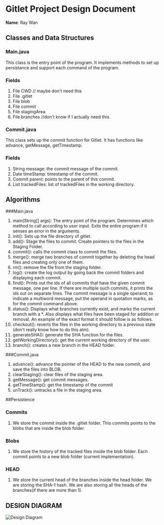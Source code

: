 # Gitlet Project Design Document

**Name**: Ray Wan

## Classes and Data Structures

### Main.java
This class is the entry point of the program. It implements methods to set up persistance and support each command of the program.

### Fields
1. File CWD // maybe don't need this
2. File .gitlet
3. File blob
4. File commit
5. File stagingArea
6. File branches //don't know if I actually need this.

### Commit.java
This class sets up the commit function for Gitlet. It has functions like advance, getMessage, getTimestamp.

### Fields
1. String message: the commit message of the commit.
2. Date timeStamp: timestamp of the commit.
3. Commit parent: points to the parent of this commit.
4. List trackedFiles: list of trackedFiles in the working directory.

## Algorithms

###Main.java
1. main(String[] args): The entry point of the program. Determines which method to call according to user input. Exits the entire program if it senses an error in the arguments.
2. init(): Sets up the file directory of gitlet.
3. add(): Stage the files to commit. Create pointers to the files in the Staging Folder.
4. commit(): calls the commit class to commit the files.
5. merge(): merge two branches of commit together by deleting the head files and creating only one of them.
6. rm(): remove the file from the staging folder.
7. log(): create the log output by going back the commit folders and displaying each commit.
8. find():  Prints out the ids of all commits that have the given commit message, one per line. If there are multiple such commits, it prints the ids out on separate lines. The commit message is a single operand; to indicate a multiword message, put the operand in quotation marks, as for the commit command above.
9. status(): Displays what branches currently exist, and marks the current branch with a *. Also displays what files have been staged for addition or removal. An example of the exact format it should follow is as follows.
10. checkout(): reverts the files in the working directory to a previous state (don't really know how to do this atm).
11. generateSHA(): generate the SHA function for the files.
12. getWorkingDirectory(): get the current working directory of the user.
13. branch(): creates a new branch in the HEAD folder.


###Commit.java
1. advance(): advance the pointer of the HEAD to the new commit, and save the files into BLOB.
2. clearStaging(): clear files of the staging area.
3. getMessage(): get commit messages.
4. getTimeStamp(): get the timestamp of the commit
5. unTrack(): untracks a file in the staging area.


##Persistence

### Commits
1. We store the commit inside the .gitlet folder. This commits points to the blobs that are inside the blob folder.

### Blobs
1. We store the history of the tracked files inside the blob folder. Each commit points to a new blob folder (current implementation).

### HEAD
1. We store the current head of the branches inside the head folder. We are storing the SHA-1 hash. We are also storing all the heads of the branches(if there are more than 1).


## DESIGN DIAGRAM
![Design Diagram](gitlet-design.png)